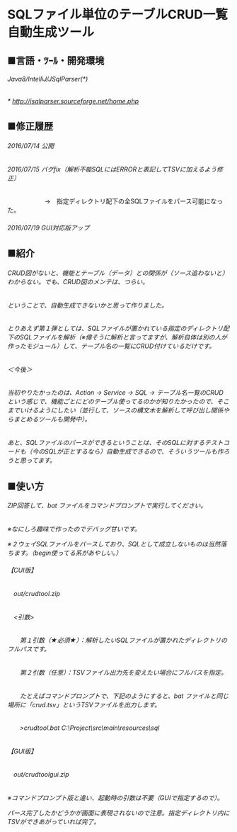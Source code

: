 # SQLファイル単位のテーブルCRUD一覧自動生成ツール

## ■言語・ﾂｰﾙ・開発環境
###### Java8/IntelliJ/JSqlParser(*)
###### * http://jsqlparser.sourceforge.net/home.php

## ■修正履歴
###### 2016/07/14 公開
###### 2016/07/15 バグfix（解析不能SQLにはERRORと表記してTSVに加えるよう修正）
　　　　　　→　指定ディレクトリ配下の全SQLファイルをパース可能になった。
###### 2016/07/19 GUI対応版アップ

## ■紹介
###### CRUD図がないと、機能とテーブル（データ）との関係が（ソース追わないと）わからない。でも、CRUD図のメンテは、つらい。
###### ということで、自動生成できないかと思って作りました。
###### とりあえず第１弾としては、SQLファイルが置かれている指定のディレクトリ配下のSQLファイルを解析（※偉そうに解析と言ってますが、解析自体は別の人が作ったモジュール）して、テーブル名の一覧にCRUD付けているだけです。
###### ＜今後＞
###### 当初やりたかったのは、Action → Service → SQL → テーブル名一覧のCRUD という感じで、機能ごとにどのテーブル使ってるのかが知りたかったので、そこまでいけるようにしたい（並行して、ソースの構文木を解析して呼び出し関係やらまとめるツールも開発中）。
###### あと、SQLファイルのパースができるということは、そのSQLに対するテストコードも（今のSQLが正とするなら）自動生成できるので、そういうツールも作ろうと思ってます。

## ■使い方
###### ZIP回答して、bat ファイルをコマンドプロンプトで実行してください。
_※なにしろ趣味で作ったのでデバッグ甘いです。_

_※２ウェイSQLファイルをパースしており、SQLとして成立しないものは当然落ちます。（begin使ってる系があやしい。）_

###### 【CUI版】
###### 　out/crudtool.zip
###### 　<引数>
###### 　　第１引数（★必須★）：解析したいSQLファイルが置かれたディレクトリのフルパスです。
###### 　　第２引数（任意）：TSVファイル出力先を変えたい場合にフルパスを指定。
###### 　　たとえばコマンドプロンプトで、下記のようにすると、bat ファイルと同じ場所に「crud.tsv」というTSVファイルを出力します。
###### 　　>crudtool.bat C:\Project\src\main\resources\sql
###### 【GUI版】
###### 　out/crudtoolgui.zip
_※コマンドプロンプト版と違い、起動時の引数は不要（GUIで指定するので）。_

_パース完了したかどうかが画面に表現されないので注意。指定ディレクトリ内にTSVができあがっていれば完了。_
